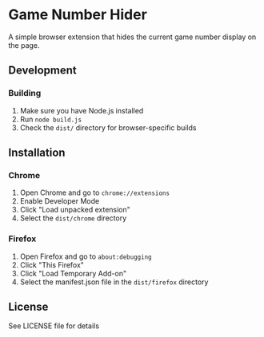 # Game Number Hider

A simple browser extension that hides the current game number display on the page.

## Development

### Building
1. Make sure you have Node.js installed
2. Run `node build.js`
3. Check the `dist/` directory for browser-specific builds

## Installation

### Chrome
1. Open Chrome and go to `chrome://extensions`
2. Enable Developer Mode
3. Click "Load unpacked extension"
4. Select the `dist/chrome` directory

### Firefox
1. Open Firefox and go to `about:debugging`
2. Click "This Firefox"
3. Click "Load Temporary Add-on"
4. Select the manifest.json file in the `dist/firefox` directory

## License
See LICENSE file for details
